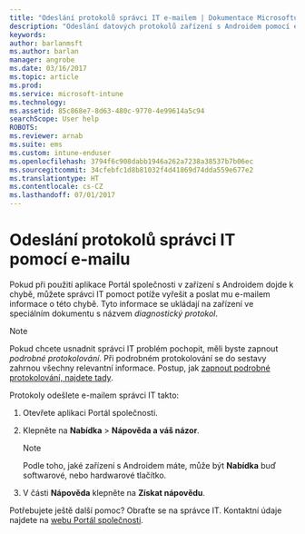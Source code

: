 ```yaml
---
title: "Odeslání protokolů správci IT e-mailem | Dokumentace Microsoftu"
description: "Odeslání datových protokolů zařízení s Androidem pomocí e-mailu"
keywords: 
author: barlanmsft
ms.author: barlan
manager: angrobe
ms.date: 03/16/2017
ms.topic: article
ms.prod: 
ms.service: microsoft-intune
ms.technology: 
ms.assetid: 85c868e7-8d63-480c-9770-4e99614a5c94
searchScope: User help
ROBOTS: 
ms.reviewer: arnab
ms.suite: ems
ms.custom: intune-enduser
ms.openlocfilehash: 3794f6c908dabb1946a262a7238a38537b7b06ec
ms.sourcegitcommit: 34cfebfc1d8b81032f4d41869d74dda559e677e2
ms.translationtype: HT
ms.contentlocale: cs-CZ
ms.lasthandoff: 07/01/2017
---
```

# <a name="send-logs-to-your-it-admin-using-email"></a>Odeslání protokolů správci IT pomocí e-mailu

Pokud při použití aplikace Portál společnosti v zařízení s Androidem dojde k chybě, můžete správci IT pomoct potíže vyřešit a poslat mu e-mailem informace o této chybě. Tyto informace se ukládají na zařízení ve speciálním dokumentu s názvem _diagnostický protokol_.

> [!Note]
> Pokud chcete usnadnit správci IT problém pochopit, měli byste zapnout _podrobné protokolování_. Při podrobném protokolování se do sestavy zahrnou všechny relevantní informace. Postup, jak [zapnout podrobné protokolování, najdete tady](use-verbose-logging-to-help-your-it-administrator-fix-device-issues-android.md).

Protokoly odešlete e-mailem správci IT takto:

1.  Otevřete aplikaci Portál společnosti.

2.  Klepněte na **Nabídka** >  **Nápověda a váš názor**.

    > [!NOTE]
    > Podle toho, jaké zařízení s Androidem máte, může být **Nabídka** buď softwarové, nebo hardwarové tlačítko.

3.  V části **Nápověda** klepněte na **Získat nápovědu**.

Potřebujete ještě další pomoc? Obraťte se na správce IT. Kontaktní údaje najdete na [webu Portál společnosti](http://portal.manage.microsoft.com).
